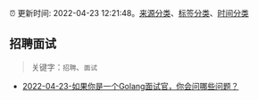 :alarm_clock: 更新时间: 2022-04-23 12:21:48。[来源分类](../README.md)、[标签分类](../TAGS.md)、[时间分类](../TIMELINE.md)

## 招聘面试


> 关键字：`招聘`、`面试`



- [2022-04-23-如果你是一个Golang面试官，你会问哪些问题？](https://toutiao.io/k/0acpnu3) 